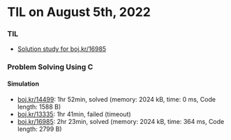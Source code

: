 # **TIL on August 5th, 2022**
### TIL
- [Solution study for boj.kr/16985](../../../Computer%20Science/Algorithm/sol-study-16985-08-05-2022.md)

### Problem Solving Using C
#### Simulation
- [boj.kr/14499](../../../Problem%20Solving/boj/Simulation/14499-08-04-2022.cpp): 1hr 52min, solved (memory: 2024 kB, time: 0 ms, Code length: 1588 B)
- [boj.kr/13335](../../../Problem%20Solving/boj/Simulation/13335-08-05-2022.cpp): 1hr 41min, failed (timeout)
- [boj.kr/16985](../../../Problem%20Solving/boj/Simulation/16985-08-05-2022.cpp): 2hr 23min, solved (memory: 2024 kB, time: 364 ms, Code length: 2799 B)